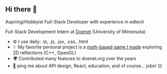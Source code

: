 ## Hi there 👋

Aspiring/Hobbyist Full-Stack Developer with experience in edtech

Full-Stack Development Intern at [Doenet](https://www.doenet.org/) (University of Minnesota)

- ⚙️ I use daily: .ts, .js, .jsx, .css, .html
- ✨ My favorite personal project is a [math-based game I made](https://github.com/cqnykamp/reflection-game) exploring 2D reflections (C++, OpenGL)
- 🌍 Contributed many features to doenet.org over the years
- 💬 ping me about API design, React, education, and of course... jobs! 😉

<!--
**cqnykamp/cqnykamp** is a ✨ _special_ ✨ repository because its `README.md` (this file) appears on your GitHub profile.

Here are some ideas to get you started:

- 🔭 I’m currently working on ...
- 🌱 I’m currently learning ...
- 👯 I’m looking to collaborate on ...
- 🤔 I’m looking for help with ...
- 💬 Ask me about ...
- 📫 How to reach me: ...
- 😄 Pronouns: ...
- ⚡ Fun fact: ...
-->
